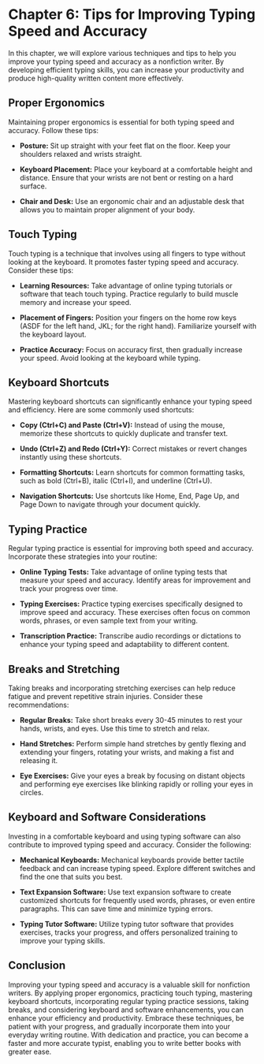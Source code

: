 Chapter 6: Tips for Improving Typing Speed and Accuracy
=======================================================

In this chapter, we will explore various techniques and tips to help you improve your typing speed and accuracy as a nonfiction writer. By developing efficient typing skills, you can increase your productivity and produce high-quality written content more effectively.

Proper Ergonomics
-----------------

Maintaining proper ergonomics is essential for both typing speed and accuracy. Follow these tips:

* **Posture:** Sit up straight with your feet flat on the floor. Keep your shoulders relaxed and wrists straight.

* **Keyboard Placement:** Place your keyboard at a comfortable height and distance. Ensure that your wrists are not bent or resting on a hard surface.

* **Chair and Desk:** Use an ergonomic chair and an adjustable desk that allows you to maintain proper alignment of your body.

Touch Typing
------------

Touch typing is a technique that involves using all fingers to type without looking at the keyboard. It promotes faster typing speed and accuracy. Consider these tips:

* **Learning Resources:** Take advantage of online typing tutorials or software that teach touch typing. Practice regularly to build muscle memory and increase your speed.

* **Placement of Fingers:** Position your fingers on the home row keys (ASDF for the left hand, JKL; for the right hand). Familiarize yourself with the keyboard layout.

* **Practice Accuracy:** Focus on accuracy first, then gradually increase your speed. Avoid looking at the keyboard while typing.

Keyboard Shortcuts
------------------

Mastering keyboard shortcuts can significantly enhance your typing speed and efficiency. Here are some commonly used shortcuts:

* **Copy (Ctrl+C) and Paste (Ctrl+V):** Instead of using the mouse, memorize these shortcuts to quickly duplicate and transfer text.

* **Undo (Ctrl+Z) and Redo (Ctrl+Y):** Correct mistakes or revert changes instantly using these shortcuts.

* **Formatting Shortcuts:** Learn shortcuts for common formatting tasks, such as bold (Ctrl+B), italic (Ctrl+I), and underline (Ctrl+U).

* **Navigation Shortcuts:** Use shortcuts like Home, End, Page Up, and Page Down to navigate through your document quickly.

Typing Practice
---------------

Regular typing practice is essential for improving both speed and accuracy. Incorporate these strategies into your routine:

* **Online Typing Tests:** Take advantage of online typing tests that measure your speed and accuracy. Identify areas for improvement and track your progress over time.

* **Typing Exercises:** Practice typing exercises specifically designed to improve speed and accuracy. These exercises often focus on common words, phrases, or even sample text from your writing.

* **Transcription Practice:** Transcribe audio recordings or dictations to enhance your typing speed and adaptability to different content.

Breaks and Stretching
---------------------

Taking breaks and incorporating stretching exercises can help reduce fatigue and prevent repetitive strain injuries. Consider these recommendations:

* **Regular Breaks:** Take short breaks every 30-45 minutes to rest your hands, wrists, and eyes. Use this time to stretch and relax.

* **Hand Stretches:** Perform simple hand stretches by gently flexing and extending your fingers, rotating your wrists, and making a fist and releasing it.

* **Eye Exercises:** Give your eyes a break by focusing on distant objects and performing eye exercises like blinking rapidly or rolling your eyes in circles.

Keyboard and Software Considerations
------------------------------------

Investing in a comfortable keyboard and using typing software can also contribute to improved typing speed and accuracy. Consider the following:

* **Mechanical Keyboards:** Mechanical keyboards provide better tactile feedback and can increase typing speed. Explore different switches and find the one that suits you best.

* **Text Expansion Software:** Use text expansion software to create customized shortcuts for frequently used words, phrases, or even entire paragraphs. This can save time and minimize typing errors.

* **Typing Tutor Software:** Utilize typing tutor software that provides exercises, tracks your progress, and offers personalized training to improve your typing skills.

Conclusion
----------

Improving your typing speed and accuracy is a valuable skill for nonfiction writers. By applying proper ergonomics, practicing touch typing, mastering keyboard shortcuts, incorporating regular typing practice sessions, taking breaks, and considering keyboard and software enhancements, you can enhance your efficiency and productivity. Embrace these techniques, be patient with your progress, and gradually incorporate them into your everyday writing routine. With dedication and practice, you can become a faster and more accurate typist, enabling you to write better books with greater ease.
